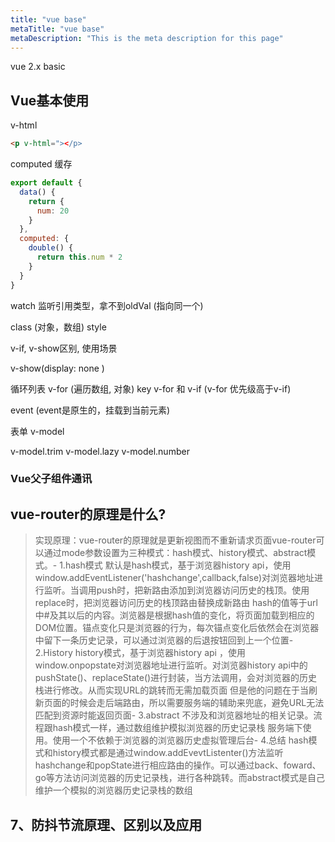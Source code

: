 ```yaml
---
title: "vue base"
metaTitle: "vue base"
metaDescription: "This is the meta description for this page"
---
```


vue 2.x basic

## Vue基本使用

v-html
```html
<p v-html="></p>
```

computed 缓存
```js
export default {
  data() {
    return {
      num: 20
    }
  },
  computed: {
    double() {
      return this.num * 2
    }
  }
}
```

watch 监听引用类型，拿不到oldVal (指向同一个)

class (对象，数组)
style

v-if, v-show区别, 使用场景

v-show(display: none )

循环列表
v-for (遍历数组, 对象)
key
v-for 和 v-if (v-for 优先级高于v-if)

event (event是原生的，挂载到当前元素)

表单
v-model

v-model.trim
v-model.lazy
v-model.number
### Vue父子组件通讯

## vue-router的原理是什么?
> 实现原理：vue-router的原理就是更新视图而不重新请求页面vue-router可以通过mode参数设置为三种模式：hash模式、history模式、abstract模式。- 1.hash模式 默认是hash模式，基于浏览器history api，使用window.addEventListener('hashchange',callback,false)对浏览器地址进行监听。当调用push时，把新路由添加到浏览器访问历史的栈顶。使用replace时，把浏览器访问历史的栈顶路由替换成新路由 hash的值等于url中#及其以后的内容。浏览器是根据hash值的变化，将页面加载到相应的DOM位置。锚点变化只是浏览器的行为，每次锚点变化后依然会在浏览器中留下一条历史记录，可以通过浏览器的后退按钮回到上一个位置- 2.History history模式，基于浏览器history api ，使用window.onpopstate对浏览器地址进行监听。对浏览器history api中的pushState()、replaceState()进行封装，当方法调用，会对浏览器的历史栈进行修改。从而实现URL的跳转而无需加载页面 但是他的问题在于当刷新页面的时候会走后端路由，所以需要服务端的辅助来兜底，避免URL无法匹配到资源时能返回页面- 3.abstract 不涉及和浏览器地址的相关记录。流程跟hash模式一样，通过数组维护模拟浏览器的历史记录栈 服务端下使用。使用一个不依赖于浏览器的浏览器历史虚拟管理后台- 4.总结 hash模式和history模式都是通过window.addEvevtListenter()方法监听 hashchange和popState进行相应路由的操作。可以通过back、foward、go等方法访问浏览器的历史记录栈，进行各种跳转。而abstract模式是自己维护一个模拟的浏览器历史记录栈的数组
## 7、防抖节流原理、区别以及应用


